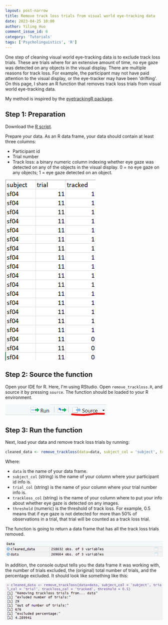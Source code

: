 ```yaml
---
layout: post-narrow
title: Remove track loss trials from visual world eye-tracking data
date: 2023-04-25 10:00
author: Yiling Huo
comment_issue_id: 6
category: 'Tutorials'
tags: ['Psycholinguistics', 'R']
---
```


One step of cleaning visual world eye-tracking data is to exclude track loss trials. These are trials where for an extensive amount of time, no eye gaze was detected on any objects in the visual display. There are multiple reasons for track loss. For example, the participant may not have paid attention to the visual display, or the eye-tracker may have been 'drifting'. On this page, I share an R function that removes track loss trials from visual world eye-tracking data. 

<!--excerpt-->

My method is inspired by the [eyetrackingR package](http://www.eyetracking-r.com/).

## Step 1: Preparation

Download the <a href="/files/resources/r/remove_trackloss.R" download>R script</a>.

Prepare your data. As an R data frame, your data should contain at least three columns: 
- Participant id
- Trial number
- Track loss: a binary numeric column indexing whether eye gaze was detected on any of the objects in the visual display. 0 = no eye gaze on any objects; 1 = eye gaze detected on an object. 

![sample_data](/images/tutorials/trackloss/data.png)

## Step 2: Source the function

Open your IDE for R. Here, I'm using RStudio. Open `remove_trackloss.R`, and source it by pressing `source`. The function should be loaded to your R environment. 

![source](/images/tutorials/trackloss/source.png)

## Step 3: Run the function

Next, load your data and remove track loss trials by running:

```r
cleaned_data <- remove_trackloss(data=data, subject_col = 'subject', trial_col = 'trial', trackloss_col = 'tracked', threshold = 0.5)
```

Where:

- `data` is the name of your data frame.
- `subject_col` (string) is the name of your column where your participant id info is.
- `trial_col` (string) is the name of your column where your trial number info is.
- `trackloss_col` (string) is the name of your column where to put your info about whether eye gaze is detected on any images. 
- `threshold` (numeric) is the threshold of track loss. For example, 0.5 means that if eye gaze is not detected for more than 50% of observations in a trial, that trial will be counted as a track loss trial. 

The function is going to return a data frame that has all the track loss trials removed. 

![cleaned](/images/tutorials/trackloss/data_cleaned.png)

In addition, the console output tells you the data frame it was working with, the number of trials excluded, the (original) total number of trials, and the percentage excluded. It should look like something like this:

![output](/images/tutorials/trackloss/output.png)